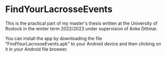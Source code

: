 # FindYourLacrosseEvents
This is the practical part of my master's thesis written at the University of Rostock in the winter term 2022/2023 under supervision of Anke Dittmar.

You can install the app by downloading the file "FindYourLacrosseEvents.apk" to your Android device and then clicking on it in your Android file browser. 
